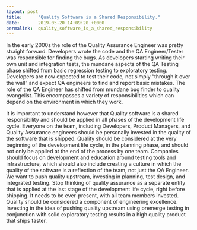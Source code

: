 ```yaml
---
layout: post
title:      "Quality Software is a Shared Responsibility."
date:       2019-05-20 14:09:20 +0000
permalink:  quality_software_is_a_shared_responsibility
---
```



In the early 2000s the role of the Quality Assurance Engineer was pretty straight forward. Developers wrote the code and the QA Engineer/Tester was responsible for finding the bugs. As developers starting writing their own unit and integration tests, the mundane aspects of the QA Testing phase shifted from basic regression testing to exploratory testing. Developers are now expected to test their code, not simply “through it over the wall” and expect QA engineers to find and report basic mistakes. The role of the QA Engineer has shifted from mundane bug finder to quality evangelist. This encompasses a variety of responsibilities which can depend on the environment in which they work. 

It is important to understand however that Quality software is a shared responsibility and should be applied in all phases of the development life cycle. Everyone on the team, including Developers, Product Managers, and Quality Assurance engineers should be personally invested in the quality of the software that is shipped.  Quality should be considered at the very beginning of the development life cycle, in the planning phase, and should not only be applied at the end of the process by one team. Companies should focus on development and education around testing tools and infrastructure, which should also include creating a culture in which the quality of the software is a reflection of the team, not just the QA Engineer.  We want to push quality upstream, investing in planning, test design, and integrated testing. Stop thinking of quality assurance as a separate entity that is applied at the last stage of the development life cycle, right before shipping. It needs to be ever-present, with all team members invested. Quality should be considered a component of engineering excellence. Investing in the idea of pushing quality upstream using premerge testing in conjunction with solid exploratory testing results in a high quality product that ships faster.

